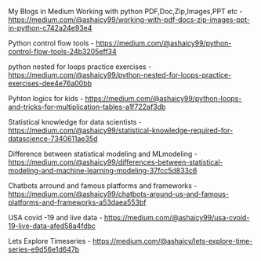 
My Blogs in  Medium
Working with python PDF,Doc,Zip,Images,PPT etc   - https://medium.com/@ashaicy99/working-with-pdf-docs-zip-images-ppt-in-python-c742a24e93e4

Python control flow tools   -     https://medium.com/@ashaicy99/python-control-flow-tools-24b3205eff34

python nested for loops practice exercises  -   https://medium.com/@ashaicy99/python-nested-for-loops-practice-exercises-dee4e76a00bb

Pyhton logics for kids  -      https://medium.com/@ashaicy99/python-loops-and-tricks-for-multiplication-tables-a1f722af3db

Statistical knowledge for data scientists -   https://medium.com/@ashaicy99/statistical-knowledge-required-for-datascience-7340611ae35d

Difference between statistical modeling and MLmodeling - https://medium.com/@ashaicy99/differences-between-statistical-modeling-and-machine-learning-modeling-37fcc5d833c6

Chatbots arround and famous platforms and frameworks   - https://medium.com/@ashaicy99/chatbots-around-us-and-famous-platforms-and-frameworks-a53daea553bf

USA covid -19 and live data  -  https://medium.com/@ashaicy99/usa-cvoid-19-live-data-afed58a4fdbc

Lets Explore Timeseries  - https://medium.com/@ashaicy/lets-explore-time-series-e9d56e1d647b
